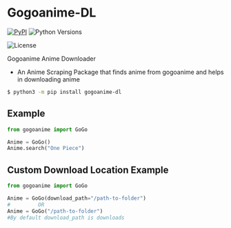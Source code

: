 
# Gogoanime-DL
[![PyPI](https://img.shields.io/pypi/gogoanime-dl.svg)](https://pypi.python.org/pypi/gogoanime-dl)
![Python Versions](https://img.shields.io/pypi/pyversions/gogoanime-dl.svg)

![License](https://img.shields.io/github/license/AuraMoon55/gogoanime-dl.svg)

Gogoanime Anime Downloader

- An Anime Scraping Package that finds anime from gogoanime and helps in downloading anime


```bash
$ python3 -m pip install gogoanime-dl
```

## Example
```python
from gogoanime import GoGo

Anime = GoGo()
Anime.search("One Piece")
```

## Custom Download Location Example
```python
from gogoanime import GoGo

Anime = GoGo(download_path="/path-to-folder")
#         OR
Anime = GoGo("/path-to-folder")
#By default download_path is downloads
```
